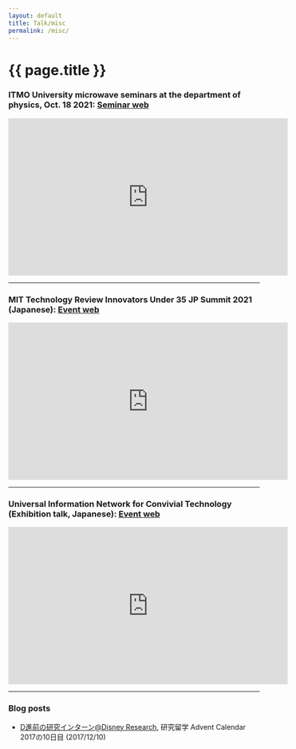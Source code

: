 ```yaml
---
layout: default
title: Talk/misc
permalink: /misc/
---
```


<h1>{{ page.title }}</h1>

### ITMO University microwave seminars at the department of physics, Oct. 18 2021: [Seminar web](https://physics.itmo.ru/en/seminar/microwave-seminar-18102021-takuya-sasatani)  

<div class="video">
    <!-- Embed YouTube video -->
    <iframe width="560" height="315" src="https://www.youtube.com/embed/_ZvOx66Yahg" frameborder="0" allow="accelerometer; autoplay; clipboard-write; encrypted-media; gyroscope; picture-in-picture" allowfullscreen></iframe>
</div>

<hr>

### MIT Technology Review Innovators Under 35 JP Summit 2021 (Japanese): [Event web](https://events.technologyreview.jp/iu35/2021/)

<div class="video">
    <!-- Embed YouTube video -->
    <iframe width="560" height="315" src="https://www.youtube.com/embed/R_tjySfJeCc" frameborder="0" allow="accelerometer; autoplay; clipboard-write; encrypted-media; gyroscope; picture-in-picture" allowfullscreen></iframe>
</div>

<hr>

### Universal Information Network for Convivial Technology (Exhibition talk, Japanese): [Event web](https://www.akg.t.u-tokyo.ac.jp/eratoforum2021/)

<div class="video">
    <!-- Embed YouTube video -->
    <iframe width="560" height="315" src="https://www.youtube.com/embed/dxEyrc1mcnE" frameborder="0" allow="accelerometer; autoplay; clipboard-write; encrypted-media; gyroscope; picture-in-picture" allowfullscreen></iframe>
</div>

<hr>

### Blog posts
- [D進前の研究インターン@Disney Research](./misc/advent_calendar_2017.md), 研究留学 Advent Calendar 2017の10日目 (2017/12/10)